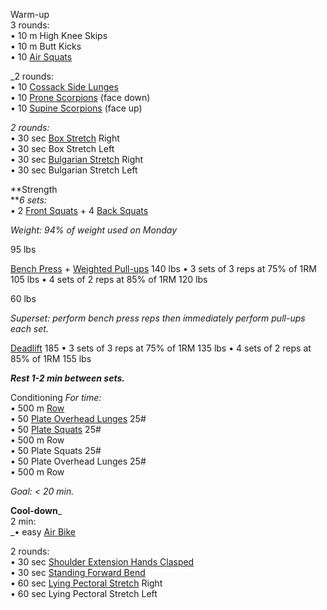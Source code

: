 Warm-up  
3 rounds:  
• 10 m High Knee Skips  
• 10 m Butt Kicks  
• 10 [Air Squats](https://www.youtube.com/watch?v=C_VtOYc6j5c)

_2 rounds:  
• 10 [Cossack Side Lunges](https://www.youtube.com/watch?v=zi2Zo4EIyuc)  
• 10 [Prone Scorpions](https://www.youtube.com/watch?v=CdGQafCVnH0) (face down)  
• 10 [Supine Scorpions](https://www.youtube.com/watch?v=MGIKuWGvKt4) (face up)

_2 rounds:_  
• 30 sec [Box Stretch](https://www.youtube.com/watch?v=J8sFJaJ10A8) Right  
• 30 sec Box Stretch Left  
• 30 sec [Bulgarian Stretch](https://www.youtube.com/watch?v=opGOk5k87kQ) Right  
• 30 sec Bulgarian Stretch Left

**Strength  
**_6 sets:_  
• 2 [Front Squats](https://www.youtube.com/watch?v=m4ytaCJZpl0) + 4 [Back Squats](https://www.youtube.com/watch?v=ultWZbUMPL8)

_Weight: 94% of weight used on Monday_

95 lbs

[Bench Press](https://www.youtube.com/watch?v=wzq57DB5Ppg&t=3s) + [Weighted Pull-ups](https://www.youtube.com/watch?v=lLMWO67K_lo) 140 lbs
• 3 sets of 3 reps at 75% of 1RM 105 lbs
• 4 sets of 2 reps at 85% of 1RM 120 lbs

60 lbs

_Superset: perform bench press reps then immediately perform pull-ups each set._

[Deadlift](https://www.youtube.com/watch?v=op9kVnSso6Q) 185
• 3 sets of 3 reps at 75% of 1RM 135 lbs
• 4 sets of 2 reps at 85% of 1RM 155 lbs

**_Rest 1-2 min between sets._**

Conditioning
_For time:_  
• 500 m [Row](https://www.youtube.com/watch?v=1ZgTTDL1gNk)  
• 50 [Plate Overhead Lunges](https://www.youtube.com/watch?v=eyrE4Fe3jOQ) 25#  
• 50 [Plate Squats](https://www.youtube.com/watch?v=faqc3pyCPPg) 25#  
• 500 m Row  
• 50 Plate Squats 25#  
• 50 Plate Overhead Lunges 25#  
• 500 m Row

_Goal: < 20 min._

**Cool-down**_  
2 min:  
_• easy [Air Bike](https://www.youtube.com/watch?v=bfMvZjtED7s)

2 rounds:  
• 30 sec [Shoulder Extension Hands Clasped](https://www.youtube.com/watch?v=zCplWTFsRzE)  
• 30 sec [Standing Forward Bend](https://www.youtube.com/watch?v=Y78BjkuhH5o)  
• 60 sec [Lying Pectoral Stretch](https://www.youtube.com/watch?v=y_k5A63rm7E) Right  
• 60 sec Lying Pectoral Stretch Left